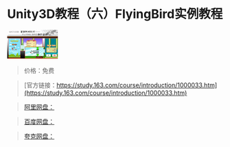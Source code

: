 # Unity3D教程（六）FlyingBird实例教程

![img](../../../assets/study163/free/1132936781278280585.jpg)

> 价格：免费

> [官方链接：https://study.163.com/course/introduction/1000033.htm](https://study.163.com/course/introduction/1000033.htm)

> [阿里网盘：]()

> [百度网盘：]()

> [夸克网盘：]()
